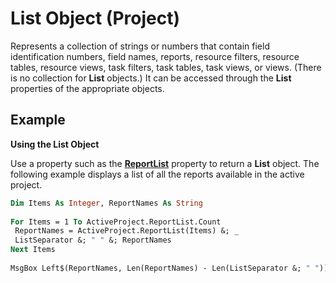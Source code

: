 
# List Object (Project)

Represents a collection of strings or numbers that contain field identification numbers, field names, reports, resource filters, resource tables, resource views, task filters, task tables, task views, or views. (There is no collection for  **List** objects.) It can be accessed through the **List** properties of the appropriate objects.


## Example

 **Using the List Object**

Use a property such as the  **[ReportList](0c688797-21cc-eaa0-0ebf-95e1e053f222.md)** property to return a **List** object. The following example displays a list of all the reports available in the active project.




```vb
Dim Items As Integer, ReportNames As String 
 
For Items = 1 To ActiveProject.ReportList.Count 
 ReportNames = ActiveProject.ReportList(Items) &; _ 
 ListSeparator &; " " &; ReportNames 
Next Items 
 
MsgBox Left$(ReportNames, Len(ReportNames) - Len(ListSeparator &; " "))
```

